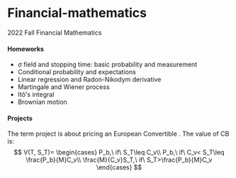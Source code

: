 # Financial-mathematics

2022 Fall Financial Mathematics

#### Homeworks
- $\sigma$ field and stopping time: basic probability and measurement
- Conditional probability and expectations
- Linear regression and Radon-Nikodym derivative
- Martingale and Wiener process
- Itô's integral
- Brownian motion

#### Projects
The  term project is about pricing an European Convertible . The value of CB is:
$$
V(T, S_T)=
\begin{cases}
P_b,\ if\ S_T\leq C_v\\
P_b,\ if\ C_v< S_T\leq \frac{P_b}{M}C_v\\
\frac{M}{C_v}S_T,\ if\ S_T>\frac{P_b}{M}C_v
\end{cases}
$$
